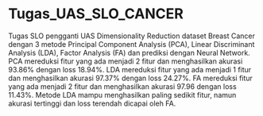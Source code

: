 # Tugas_UAS_SLO_CANCER
Tugas SLO pengganti UAS Dimensionality Reduction dataset Breast Cancer dengan 3 metode Principal Component Analysis (PCA), Linear Discriminant Analysis (LDA), Factor Analysis (FA) dan prediksi dengan Neural Network.
PCA mereduksi fitur yang ada menjadi 2 fitur dan menghasilkan akurasi 93.86% dengan loss 18.94%.
LDA mereduksi fitur yang ada menjadi 1 fitur dan menghasilkan akurasi 97.37% dengan loss 24.27%.
FA mereduksi fitur yang ada menjadi 2 fitur dan menghasilkan akurasi 97.96 dengan loss 11.43%.
Metode LDA mampu menghasilkan paling sedikit fitur, namun akurasi tertinggi dan loss terendah dicapai oleh FA.
